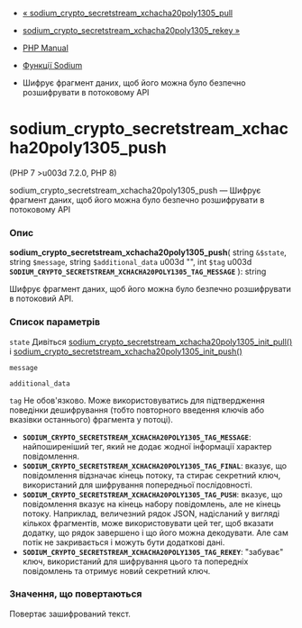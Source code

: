 - [«
sodium_crypto_secretstream_xchacha20poly1305_pull](function.sodium-crypto-secretstream-xchacha20poly1305-pull.md)
- [sodium_crypto_secretstream_xchacha20poly1305_rekey
»](function.sodium-crypto-secretstream-xchacha20poly1305-rekey.md)

- [PHP Manual](index.md)
- [Функції Sodium](ref.sodium.md)
- Шифрує фрагмент даних, щоб його можна було безпечно розшифрувати
в потоковому API

# sodium_crypto_secretstream_xchacha20poly1305_push

(PHP 7 \>u003d 7.2.0, PHP 8)

sodium_crypto_secretstream_xchacha20poly1305_push — Шифрує фрагмент
даних, щоб його можна було безпечно розшифрувати в потоковому API

### Опис

**sodium_crypto_secretstream_xchacha20poly1305_push**(
string `&$state`,
string `$message`,
string `$additional_data` u003d "",
int `$tag` u003d
**`SODIUM_CRYPTO_SECRETSTREAM_XCHACHA20POLY1305_TAG_MESSAGE`**
): string

Шифрує фрагмент даних, щоб його можна було безпечно розшифрувати в
потоковий API.

### Список параметрів

`state`
Дивіться
[sodium_crypto_secretstream_xchacha20poly1305_init_pull()](function.sodium-crypto-secretstream-xchacha20poly1305-init-pull.md)
і
[sodium_crypto_secretstream_xchacha20poly1305_init_push()](function.sodium-crypto-secretstream-xchacha20poly1305-init-push.md)

`message`

`additional_data`

`tag`
Не обов'язково. Може використовуватись для підтвердження поведінки
дешифрування (тобто повторного введення ключів або вказівки останнього)
фрагмента у потоці).

- **`SODIUM_CRYPTO_SECRETSTREAM_XCHACHA20POLY1305_TAG_MESSAGE`**:
найпоширеніший тег, який не додає жодної інформації
характер повідомлення.
- **`SODIUM_CRYPTO_SECRETSTREAM_XCHACHA20POLY1305_TAG_FINAL`**:
вказує, що повідомлення відзначає кінець потоку, та стирає секретний
ключ, використаний для шифрування попередньої послідовності.
- **`SODIUM_CRYPTO_SECRETSTREAM_XCHACHA20POLY1305_TAG_PUSH`**:
вказує, що повідомлення вказує на кінець набору повідомлень, але не
кінець потоку. Наприклад, величезний рядок JSON, надісланий у вигляді
кількох фрагментів, може використовувати цей тег, щоб вказати
додатку, що рядок завершено і що його можна декодувати. Але сам
потік не закривається і можуть бути додаткові дані.
- **`SODIUM_CRYPTO_SECRETSTREAM_XCHACHA20POLY1305_TAG_REKEY`**:
"забуває" ключ, використаний для шифрування цього та попередніх
повідомлень та отримує новий секретний ключ.

### Значення, що повертаються

Повертає зашифрований текст.
